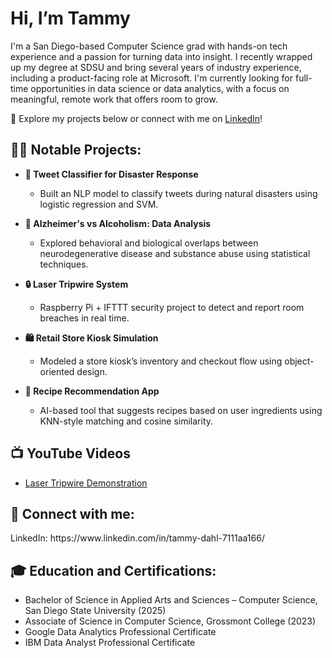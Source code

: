 <h1>Hi, I’m Tammy </h1>

I'm a San Diego-based Computer Science grad with hands-on tech experience and a passion for turning data into insight. I recently wrapped up my degree at SDSU and bring several years of industry experience, including a product-facing role at Microsoft. I'm currently looking for full-time opportunities in data science or data analytics, with a focus on meaningful, remote work that offers room to grow.

📂 Explore my projects below or connect with me on [LinkedIn](https://www.linkedin.com/in/tammy-dahl-7111aa166/)!</h1>

<h2>👨‍💻 Notable Projects:</h2>

- <b> 🧠 Tweet Classifier for Disaster Response </b>
  - Built an NLP model to classify tweets during natural disasters using logistic regression and SVM.

- <b> 🧬 Alzheimer's vs Alcoholism: Data Analysis </b>
  - Explored behavioral and biological overlaps between neurodegenerative disease and substance abuse using statistical techniques.

- <b> 🔒 Laser Tripwire System </b>
  - Raspberry Pi + IFTTT security project to detect and report room breaches in real time.

- <b> 🛍️ Retail Store Kiosk Simulation </b>
  - Modeled a store kiosk’s inventory and checkout flow using object-oriented design.

- <b> 🍳 Recipe Recommendation App </b>
  - AI-based tool that suggests recipes based on user ingredients using KNN-style matching and cosine similarity.

<h2>📺 YouTube Videos</h2>

- [Laser Tripwire Demonstration](https://youtu.be/IfYAgOm_tNY)

<h2> 🤳 Connect with me:</h2>
LinkedIn: https://www.linkedin.com/in/tammy-dahl-7111aa166/

<h2>🎓 Education and Certifications:</h2>

- Bachelor of Science in Applied Arts and Sciences – Computer Science, San Diego State University (2025)
- Associate of Science in Computer Science, Grossmont College (2023)
- Google Data Analytics Professional Certificate
- IBM Data Analyst Professional Certificate

